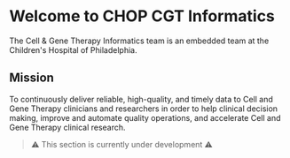 # Welcome to CHOP CGT Informatics

The Cell & Gene Therapy Informatics team is an embedded team at the Children's Hospital of Philadelphia.

## Mission

To continuously deliver reliable, high-quality, and timely data to Cell and Gene Therapy clinicians and researchers in order to help clinical decision making, improve and automate quality operations, and accelerate Cell and Gene Therapy clinical research.

> :warning: This section is currently under development :warning:
